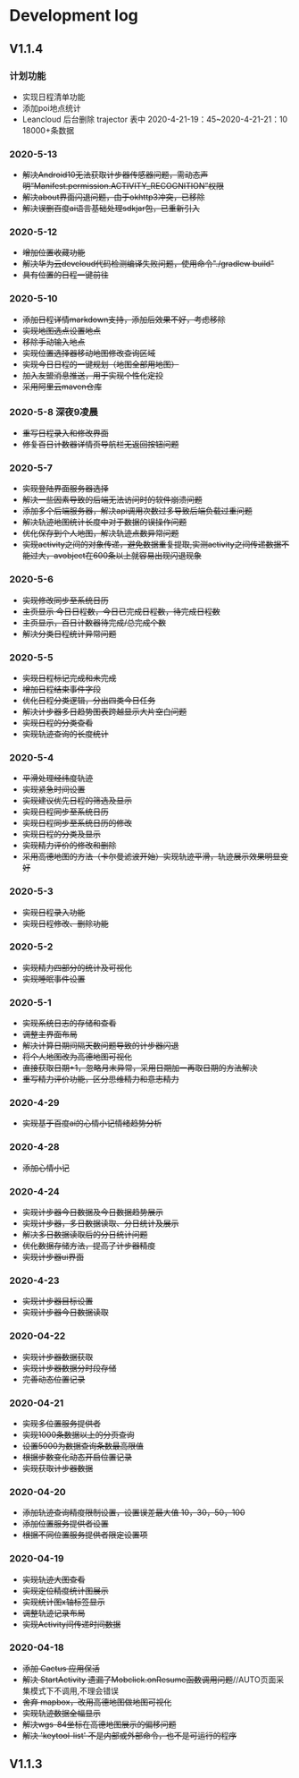 # Development log

## V1.1.4

### 计划功能

 - 实现日程清单功能
 - 添加poi地点统计
 - Leancloud 后台删除 trajector 表中 2020-4-21-19：45~2020-4-21-21：10 18000+条数据

### 2020-5-13

 - ~~解决Android10无法获取计步器传感器问题，需动态声明“Manifest.permission.ACTIVITY_RECOGNITION”权限~~
 - ~~解决about界面闪退问题，由于okhttp3冲突，已移除~~
 - ~~解决误删百度ai语言基础处理sdkjar包，已重新引入~~

### 2020-5-12

 - ~~增加位置收藏功能~~
 - ~~解决华为云devcloud代码检测编译失败问题，使用命令"./gradlew build"~~
 - ~~具有位置的日程一键前往~~

### 2020-5-10

 - ~~添加日程详情markdown支持，添加后效果不好，考虑移除~~
 - ~~实现地图选点设置地点~~
 - ~~移除手动输入地点~~
 - ~~实现位置选择器移动地图修改查询区域~~
 - ~~实现今日日程的一键规划（地图全部用地图）~~
 - ~~加入友盟消息推送，用于实现个性化定投~~
 - ~~采用阿里云maven仓库~~

### 2020-5-8 深夜9凌晨

 - ~~重写日程录入和修改界面~~
 - ~~修复百日计数器详情页导航栏无返回按钮问题~~

### 2020-5-7

 - ~~实现登陆界面服务器选择~~
 - ~~解决一些因素导致的后端无法访问时的软件崩溃问题~~
 - ~~添加多个后端服务器，解决api调用次数过多导致后端负载过重问题~~
 - ~~解决轨迹地图统计长度中对于数据的误操作问题~~
 - ~~优化保存到个人地图，解决轨迹点数异常问题~~
 - ~~实现activity之间的对象传递，避免数据重复提取,实测activity之间传递数据不能过大，avobject在600条以上就容易出现闪退现象~~

### 2020-5-6

 - ~~实现修改同步至系统日历~~
 - ~~主页显示 今日日程数，今日已完成日程数，待完成日程数~~
 - ~~主页显示，百日计数器待完成/总完成个数~~
 - ~~解决分类日程统计异常问题~~

### 2020-5-5

 - ~~实现日程标记完成和未完成~~
 - ~~增加日程结束事件字段~~
 - ~~优化日程分类逻辑，分出四类今日任务~~
 - ~~解决计步器多日趋势图表跨越显示大片空白问题~~
 - ~~实现日程的分类查看~~
 - ~~实现轨迹查询的长度统计~~

### 2020-5-4

 - ~~平滑处理经纬度轨迹~~
 - ~~实现紧急时间设置~~
 - ~~实现建议优先日程的筛选及显示~~
 - ~~实现日程同步至系统日历~~
 - ~~实现日程同步至系统日历的修改~~
 - ~~实现日程的分类及显示~~
 - ~~实现精力评价的修改和删除~~
 - ~~采用高德地图的方法（卡尔曼滤波开始）实现轨迹平滑，轨迹展示效果明显变好~~

### 2020-5-3

 - ~~实现日程录入功能~~
 - ~~实现日程修改、删除功能~~

### 2020-5-2

 - ~~实现精力四部分的统计及可视化~~
 - ~~实现睡眠事件设置~~

### 2020-5-1

 - ~~实现系统日志的存储和查看~~
 - ~~调整主界面布局~~
 - ~~解决计算日期间隔天数问题导致的计步器闪退~~
 - ~~将个人地图改为高德地图可视化~~
 - ~~直接获取日期+1，忽略月末异常，采用日期加一再取日期的方法解决~~
 - ~~重写精力评价功能，区分思维精力和意志精力~~

### 2020-4-29

 - ~~实现基于百度ai的心情小记情绪趋势分析~~

### 2020-4-28

 - ~~添加心情小记~~

### 2020-4-24

 - ~~实现计步器今日数据及今日数据趋势展示~~
 - ~~实现计步器，多日数据读取、分日统计及展示~~
 - ~~解决多日数据读取后的分日统计问题~~
 - ~~优化数据存储方法，提高了计步器精度~~
 - ~~实现计步器ui界面~~

### 2020-4-23

  - ~~实现计步器目标设置~~
  - ~~实现计步器今日数据读取~~

### 2020-04-22

 - ~~实现计步器数据获取~~
 - ~~实现计步器数据分时段存储~~
 - ~~完善动态位置记录~~

### 2020-04-21

 - ~~实现多位置服务提供者~~
 - ~~实现1000条数据以上的分页查询~~
 - ~~设置5000为数据查询条数最高限值~~
 - ~~根据步数变化动态开启位置记录~~
 - ~~实现获取计步器数据~~


### 2020-04-20

 - ~~添加轨迹查询精度限制设置，设置误差最大值 10，30，50，100~~
 - ~~添加位置服务提供者设置~~
 - ~~根据不同位置服务提供者限定设置项~~

### 2020-04-19

 - ~~实现轨迹大图查看~~
 - ~~实现定位精度统计图展示~~
 - ~~实现统计图x轴标签显示~~
 - ~~调整轨迹记录布局~~
 - ~~实现Activity间传递时间数据~~

### 2020-04-18

- ~~添加 Cactus 应用保活~~
- ~~解决 StartActivity 遗漏了Mobclick.onResume函数调用问题~~//AUTO页面采集模式下不调用,不理会错误
- ~~舍弃 mapbox，改用高德地图做地图可视化~~
- ~~实现轨迹数据全幅显示~~
- ~~解决wgs-84坐标在高德地图展示的偏移问题~~
- ~~解决 'keytool-list' 不是内部或外部命令，也不是可运行的程序~~

## V1.1.3
